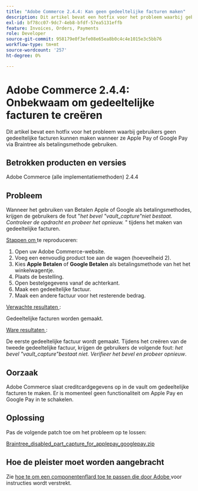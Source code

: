 ```yaml
---
title: "Adobe Commerce 2.4.4: Kan geen gedeeltelijke facturen maken"
description: Dit artikel bevat een hotfix voor het probleem waarbij gebruikers geen gedeeltelijke facturen kunnen maken wanneer ze Apple Pay of Google Pay via Braintree als betalingsmethode gebruiken.
exl-id: bf78cc07-9dc7-4eb8-bfdf-57ea5131effb
feature: Invoices, Orders, Payments
role: Developer
source-git-commit: 958179e0f3efe08e65ea8b0c4c4e1015e3c5bb76
workflow-type: tm+mt
source-wordcount: '257'
ht-degree: 0%

---
```


# Adobe Commerce 2.4.4: Onbekwaam om gedeeltelijke facturen te creëren

Dit artikel bevat een hotfix voor het probleem waarbij gebruikers geen gedeeltelijke facturen kunnen maken wanneer ze Apple Pay of Google Pay via Braintree als betalingsmethode gebruiken.

## Betrokken producten en versies

Adobe Commerce (alle implementatiemethoden) 2.4.4

## Probleem

Wanneer het gebruiken van Betalen Apple of Google als betalingsmethodes, krijgen de gebruikers de fout &quot;*het bevel &quot;vault_capture&quot;niet bestaat. Controleer de opdracht en probeer het opnieuw.* &quot; tijdens het maken van gedeeltelijke facturen.

<u> Stappen om </u> te reproduceren:

1. Open uw Adobe Commerce-website.
1. Voeg een eenvoudig product toe aan de wagen (hoeveelheid 2).
1. Kies **Apple Betalen** of **Google Betalen** als betalingsmethode van het het winkelwagentje.
1. Plaats de bestelling.
1. Open bestelgegevens vanaf de achterkant.
1. Maak een gedeeltelijke factuur.
1. Maak een andere factuur voor het resterende bedrag.

<u> Verwachte resultaten </u>:

Gedeeltelijke facturen worden gemaakt.

<u> Ware resultaten </u>:

De eerste gedeeltelijke factuur wordt gemaakt. Tijdens het creëren van de tweede gedeeltelijke factuur, krijgen de gebruikers de volgende fout: *het bevel &quot;vault_capture&quot;bestaat niet. Verifieer het bevel en probeer opnieuw*.

## Oorzaak

Adobe Commerce slaat creditcardgegevens op in de vault om gedeeltelijke facturen te maken. Er is momenteel geen functionaliteit om Apple Pay en Google Pay in te schakelen.

## Oplossing

Pas de volgende patch toe om het probleem op te lossen:

[Braintree_disabled_part_capture_for_applepay_googlepay.zip](assets/braintree-disabled-partial-capture-for-applepay-googlepay.zip)

## Hoe de pleister moet worden aangebracht

Zie [ hoe te om een componentenflard toe te passen die door Adobe ](/help/how-to/general/how-to-apply-a-composer-patch-provided-by-magento.md) voor instructies wordt verstrekt.
